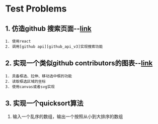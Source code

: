 # Test Problems

## 1. 仿造github 搜索页面--[link][github_search]  
    1. 使用react
    2. 调用[github api][github_api_v3]实现搜索功能

## 2. 实现一个类似github contributors的图表--[link][chart]  
    1. 具备框选、拉伸、移动选中框的功能
    2. 读取框选区域的坐标
    3. 使用canvas或者svg实现

## 3. 实现一个quicksort算法  

   1. 输入一个乱序的数组，输出一个按照从小到大排序的数组

[github_search]:https://github.com/search?q=git
[github_api_v3]:https://developer.github.com/v3/
[chart]:https://github.com/D-Y-Innovations/chc/graphs/contributors?from=2018-05-27&to=2018-06-05&type=c
